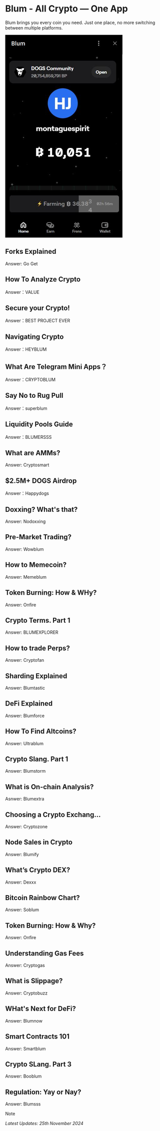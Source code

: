 # Blum - All Crypto — One App
Blum brings you every coin you need. Just one place, no more switching between multiple platforms.

<img src="https://github.com/jonhan8352/Blum/blob/main/images/blum.JPG">

## Forks Explained
Answer: Go Get

## How To Analyze Crypto
Answer：VALUE

## Secure your Crypto!
Answer：BEST PROJECT EVER

## Navigating Crypto
Answer：HEYBLUM

## What Are Telegram Mini Apps？
Answer：CRYPTOBLUM

## Say No to Rug Pull
Answer：superblum

## Liquidity Pools Guide
Answer：BLUMERSSS

## What are AMMs?
Answer: Cryptosmart

## $2.5M+ DOGS Airdrop
Answer：Happydogs

## Doxxing? What's that?
Answer: Nodoxxing

## Pre-Market Trading?
Answer: Wowblum

## How to Memecoin?
Answer: Memeblum

## Token Burning: How & WHy?
Answer: Onfire

## Crypto Terms. Part 1
Answer: BLUMEXPLORER

## How to trade Perps?
Answer: Cryptofan

## Sharding Explained
Answer: Blumtastic

## DeFi Explained
Answer: Blumforce

## How To Find Altcoins?
Answer: Ultrablum

## Crypto Slang. Part 1
Answer: Blumstorm

## What is On-chain Analysis?
Asnwer: Blumextra

## Choosing a Crypto Exchang...
Answer: Cryptozone

## Node Sales in Crypto
Answer: Blumify

## What’s Crypto DEX?
Answer: Dexxx

## Bitcoin Rainbow Chart?
Answer: Soblum

## Token Burning: How & Why?
Answer: Onfire

## Understanding Gas Fees
Answer: Cryptogas

## What is Slippage?
Answer: Cryptobuzz

## WHat's Next for DeFi?
Answer: Blumnow

## Smart Contracts 101
Answer: Smartblum

## Crypto SLang. Part 3
Answer: Booblum

## Regulation: Yay or Nay?
Answer: Blumsss


> [!NOTE]
> *Latest Updates: 25th November 2024*
